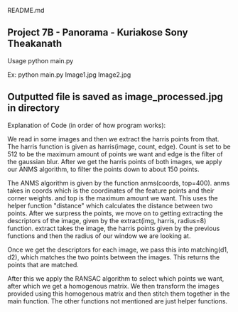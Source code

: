README.md

Project 7B - Panorama - Kuriakose Sony Theakanath
-------------------------------------------------
Usage
python main.py <images>

Ex: 
python main.py Image1.jpg Image2.jpg

Outputted file is saved as image_processed.jpg in directory
-------------------------------------------------
Explanation of Code (in order of how program works):

We read in some images and then we extract the harris points from that. The harris function is given as harris(image, count, edge). Count is set to be 512 to be the maximum amount of points we want and edge is the filter of the gaussian blur. After we get the harris points of both images, we apply our ANMS algorithm, to filter the points down to about 150 points. 

The ANMS algorithm is given by the function anms(coords, top=400). anms takes in coords which is the coordinates of the feature points and their corner weights. and top is the maximum amount we want. This uses the helper function "distance" which calculates the distance between two points. After we surpress the points, we move on to getting extracting the descriptors of the image, given by the extract(img, harris, radius=8) function. extract takes the image, the harris points given by the previous functions and then the radius of our window we are looking at. 

Once we get the descriptors for each image, we pass this into matching(d1, d2), which matches the two points between the images. This returns the points that are matched.

After this we apply the RANSAC algorithm to select which points we want, after which we get a homogenous matrix. We then transform the images provided using this homogenous matrix and then stitch them together in the main function. The other functions not mentioned are just helper functions.